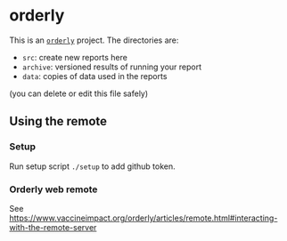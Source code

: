 # orderly

This is an [`orderly`](https://github.com/vimc/orderly) project. The directories are:

* `src`: create new reports here
* `archive`: versioned results of running your report
* `data`: copies of data used in the reports

(you can delete or edit this file safely)

## Using the remote

### Setup

Run setup script `./setup` to add github token.

### Orderly web remote

See https://www.vaccineimpact.org/orderly/articles/remote.html#interacting-with-the-remote-server